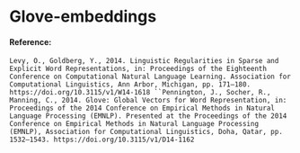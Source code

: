 # Glove-embeddings

#### Reference:
`Levy, O., Goldberg, Y., 2014. Linguistic Regularities in Sparse and Explicit Word Representations, in: Proceedings of the Eighteenth Conference on Computational Natural Language Learning. Association for Computational Linguistics, Ann Arbor, Michigan, pp. 171–180. https://doi.org/10.3115/v1/W14-1618
``Pennington, J., Socher, R., Manning, C., 2014. Glove: Global Vectors for Word Representation, in: Proceedings of the 2014 Conference on Empirical Methods in Natural Language Processing (EMNLP). Presented at the Proceedings of the 2014 Conference on Empirical Methods in Natural Language Processing (EMNLP), Association for Computational Linguistics, Doha, Qatar, pp. 1532–1543. https://doi.org/10.3115/v1/D14-1162
`

